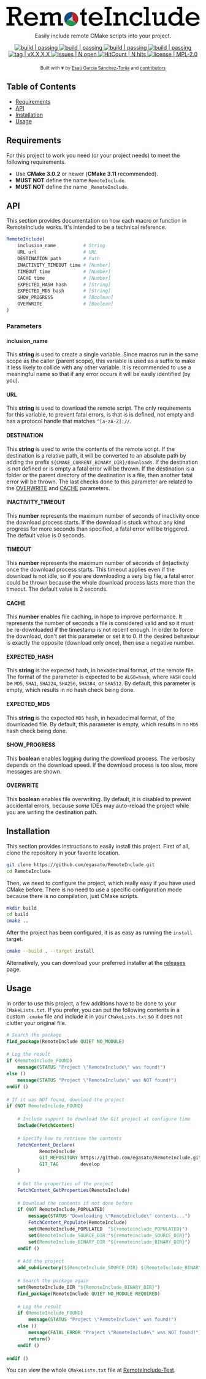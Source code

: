 <p align="center">
    <!-- ![RemoteInclude](https://github.com/egasato/RemoteInclude/raw/master/media/RemoteInclude.png) -->
    <img alt="RemoteInclude" src="https://github.com/egasato/RemoteInclude/raw/master/media/RemoteInclude.png" />
</p>

<p align="center">Easily include remote CMake scripts into your project.</p>

<p align="center">
    <!-- ![Travis CI (master)](https://img.shields.io/travis/com/egasato/RemoteInclude/master.svg) -->
    <a title="Travis CI (master)" href="https://travis-ci.org/egasato/RemoteInclude">
        <img alt="build | passing" src="https://img.shields.io/travis/com/egasato/RemoteInclude/master.svg" />
    </a>
    <!-- ![Travis CI (develop)](https://img.shields.io/travis/com/egasato/RemoteInclude/develop.svg) -->
    <a title="Travis CI (develop)" href="https://travis-ci.org/egasato/RemoteInclude">
        <img alt="build | passing" src="https://img.shields.io/travis/com/egasato/RemoteInclude/develop.svg" />
    </a>
    <!-- [![AppVeyor (master)](https://img.shields.io/appveyor/ci/egasato/RemoteInclude/master.svg)](https://ci.appveyor.com/project/egasato/RemoteInclude) -->
    <a title="AppVeyor (master)" href="https://ci.appveyor.com/project/egasato/RemoteInclude">
        <img alt="build | passing" src="https://img.shields.io/appveyor/ci/egasato/RemoteInclude/master.svg" />
    </a>
    <!-- [![AppVeyor (develop)](https://img.shields.io/appveyor/ci/egasato/RemoteInclude/develop.svg)](https://ci.appveyor.com/project/egasato/RemoteInclude) -->
    <a title="AppVeyor (develop)" href="https://ci.appveyor.com/project/egasato/RemoteInclude">
        <img alt="build | passing" src="https://img.shields.io/appveyor/ci/egasato/RemoteInclude/develop.svg" />
    </a>
    <!-- ![GitHub tag](https://img.shields.io/github/tag/expressjs/express.svg) -->
    <a title="Latest release" href="https://github.com/egasato/RemoteInclude/releases">
        <img alt="tag | vX.X.X.X" src="https://img.shields.io/github/tag/egasato/RemoteInclude.svg" />
    </a>
    <!-- [![GitHub Issues](https://img.shields.io/github/issues/egasato/RemoteInclude.svg)](https://github.com/egasato/RemoteInclude/issues) -->
    <a title="GitHub Issues" href="https://github.com/egasato/RemoteInclude/issues">
        <img alt="issues | N open" src="https://img.shields.io/github/issues/egasato/RemoteInclude.svg" />
    </a>
    <!-- [![HitCount](http://hits.dwyl.io/egasato/RemoteInclude.svg)](http://hits.dwyl.io/egasato/RemoteInclude) -->
    <a title="HitCount" href="http://hits.dwyl.io/egasato/RemoteInclude">
        <img alt="HitCount | N hits" src="http://hits.dwyl.io/egasato/RemoteInclude.svg" />
    </a>
    <!-- [![License](https://img.shields.io/github/license/egasato/RemoteInclude.svg)](https://opensource.org/licenses/MPL-2.0) -->
    <a title="License" href="https://opensource.org/licenses/MPL-2.0">
        <img alt="license | MPL-2.0" src="https://img.shields.io/github/license/egasato/RemoteInclude.svg" />
    </a>
</p>

<p align="center">
    <sub>Built with <span color="red">&#128151;</span> by <a href="https://twitter.com/esa_u7">Esaú García Sánchez-Torija</a> and <a href="https://github.com/egasato/RemoteInclude/graphs/contributors">contributors</a>
</p>

## Table of Contents
- [Requirements](#requirements)
- [API](#api)
- [Installation](#installation)
- [Usage](#usage)

## Requirements
For this project to work you need (or your project needs) to meet the following requirements.
- Use **CMake 3.0.2** or newer (**CMake 3.11** recommended).
- **MUST NOT** define the name `RemoteInclude`.
- **MUST NOT** define the name `_RemoteInclude`.

## API
This section provides documentation on how each macro or function in RemoteInclude works.
It's intended to be a technical reference.

```cmake
RemoteInclude(
    inclusion_name          # String
    URL url                 # URL
    DESTINATION path        # Path
    INACTIVITY_TIMEOUT time # [Number]
    TIMEOUT time            # [Number]
    CACHE time              # [Number]
    EXPECTED_HASH hash      # [String]
    EXPECTED_MD5 hash       # [String]
    SHOW_PROGRESS           # [Boolean]
    OVERWRITE               # [Boolean]
)
```

### Parameters
#### inclusion_name
This **string** is used to create a single variable.
Since macros run in the same scope as the caller (parent scope), this variable is used as a suffix to make it less likely to collide with any other variable.
It is recommended to use a meaningful name so that if any error occurs it will be easily identified (by you).

#### URL
This **string** is used to download the remote script.
The only requirements for this variable, to prevent fatal errors, is that is is defined, not empty and has a protocol handle that matches `^[a-zA-Z]://`.

#### DESTINATION
This **string** is used to write the contents of the remote script.
If the destination is a relative path, it will be converted to an absolute path by adding the prefix `${CMAKE_CURRENT_BINARY_DIR}/downloads`.
If the destination is not defined or is empty a fatal error will be thrown.
If the destination is a folder or the parent directory of the destination is a file, then another fatal error will be thrown.
The last checks done to this parameter are related to the [OVERWRITE](#overwrite) and [CACHE](#cache) parameters.

#### INACTIVITY_TIMEOUT
This **number** represents the maximum number of seconds of inactivity once the download process starts.
If the download is stuck without any kind progress for more seconds than specified, a fatal error will be triggered.
The default value is 0 seconds.

#### TIMEOUT
This **number** represents the maximum number of seconds of (in)activity once the download process starts.
This timeout applies even if the download is not idle, so if you are downloading a very big file, a fatal error could be thrown because the whole download process lasts more than the timeout.
The default value is 2 seconds.

#### CACHE
This **number** enables file caching, in hope to improve performance.
It represents the number of seconds a file is considered valid and so it must be re-downloaded if the timestamp is not recent enough.
In order to force the download, don't set this parameter or set it to 0.
If the desired behaviour is exactly the opposite (download only once), then use a negative number.

#### EXPECTED_HASH
This **string** is the expected hash, in hexadecimal format, of the remote file.
The format of the parameter is expected to be `ALGO=hash`, where `HASH` could be `MD5`, `SHA1`, `SHA224`, `SHA256`, `SHA384`, or `SHA512`.
By default, this parameter is empty, which results in no hash check being done.

#### EXPECTED_MD5
This **string** is the expected `MD5` hash, in hexadecimal format, of the downloaded file.
By default, this parameter is empty, which results in no `MD5` hash check being done.

#### SHOW_PROGRESS
This **boolean** enables logging during the download process.
The verbosity depends on the download speed.
If the download process is too slow, more messages are shown.

#### OVERWRITE
This **boolean** enables file overwriting.
By default, it is disabled to prevent accidental errors, because *some* IDEs may auto-reload the project while you are writing the destination path.

## Installation
This section provides instructions to easily install this project.
First of all, clone the repository in your favorite location.
```bash
git clone https://github.com/egasato/RemoteInclude.git
cd RemoteInclude
```
Then, we need to configure the project, which really easy if you have used CMake before.
There is no need to use a specific configuration mode because there is no compilation, just CMake scripts.
```bash
mkdir build
cd build
cmake ..
```
After the project has been configured, it is as easy as running the `install` target.
```bash
cmake --build . --target install
```

Alternatively, you can download your preferred installer at the [releases](https://github.com/egasato/RemoteInclude/releases) page.

## Usage
In order to use this project, a few additions have to be done to your `CMakeLists.txt`.
If you prefer, you can put the following contents in a custom `.cmake` file and include it in your `CMakeLists.txt` so it does not clutter your original file.
```cmake
# Search the package
find_package(RemoteInclude QUIET NO_MODULE)

# Log the result
if (RemoteInclude_FOUND)
    message(STATUS "Project \"RemoteInclude\" was found!")
else ()
    message(STATUS "Project \"RemoteInclude\" was NOT found!")
endif ()

# If it was NOT found, download the project
if (NOT RemoteInclude_FOUND)

    # Include support to download the Git project at configure time
    include(FetchContent)

    # Specify how to retrieve the contents
    FetchContent_Declare(
            RemoteInclude
            GIT_REPOSITORY https://github.com/egasato/RemoteInclude.git
            GIT_TAG        develop
    )

    # Get the properties of the project
    FetchContent_GetProperties(RemoteInclude)

    # Download the contents if not done before
    if (NOT RemoteInclude_POPULATED)
        message(STATUS "Downloading \"RemoteInclude\" contents...")
        FetchContent_Populate(RemoteInclude)
        set(RemoteInclude_POPULATED  "${remoteinclude_POPULATED}")
        set(RemoteInclude_SOURCE_DIR "${remoteinclude_SOURCE_DIR}")
        set(RemoteInclude_BINARY_DIR "${remoteinclude_BINARY_DIR}")
    endif ()

    # Add the project
    add_subdirectory(${RemoteInclude_SOURCE_DIR} ${RemoteInclude_BINARY_DIR})

    # Search the package again
    set(RemoteInclude_DIR "${RemoteInclude_BINARY_DIR}")
    find_package(RemoteInclude QUIET NO_MODULE REQUIRED)

    # Log the result
    if (RemoteInclude_FOUND)
        message(STATUS "Project \"RemoteInclude\" was found!")
    else ()
        message(FATAL_ERROR "Project \"RemoteInclude\" was NOT found!")
        return()
    endif ()

endif ()
```

You can view the whole `CMakeLists.txt` file at [RemoteInclude-Test](https://github.com/egasato/RemoteInclude-Test).
